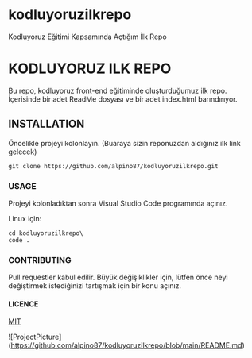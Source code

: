 # kodluyoruzilkrepo
Kodluyoruz Eğitimi Kapsamında Açtığım İlk Repo
# KODLUYORUZ ILK REPO
  Bu repo, kodluyoruz front-end eğitiminde oluşturduğumuz ilk repo. İçerisinde bir adet ReadMe dosyası ve bir adet index.html barındırıyor.


## INSTALLATION
Öncelikle projeyi kolonlayın. (Buaraya sizin reponuzdan aldığınız ilk link gelecek)

    git clone https://github.com/alpino87/kodluyoruzilkrepo.git


### USAGE
Projeyi kolonladıktan sonra Visual Studio Code programında açınız.

Linux için:

    cd kodluyoruzilkrepo\
    code .

### CONTRIBUTING
Pull requestler kabul edilir. Büyük değişiklikler için, lütfen önce neyi değiştirmek istediğinizi tartışmak için bir konu açınız.

#### LICENCE
   [MIT](https://choosealicense.com/licenses/mit/)

   ![ProjectPicture] (https://github.com/alpino87/kodluyoruzilkrepo/blob/main/README.md)
